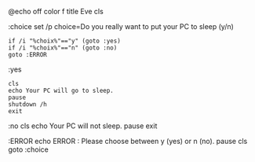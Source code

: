 @echo off
color f
title Eve
cls

:choice
set /p choice=Do you really want to put your PC to sleep (y/n)

    if /i "%choix%"=="y" (goto :yes)
    if /i "%choix%"=="n" (goto :no)
    goto :ERROR

:yes

    cls
    echo Your PC will go to sleep.
    pause
    shutdown /h
    exit

:no
    cls
    echo Your PC will not sleep.
    pause
    exit

:ERROR
    echo ERROR : Please choose between y (yes) or n (no).
    pause
    cls
    goto :choice
